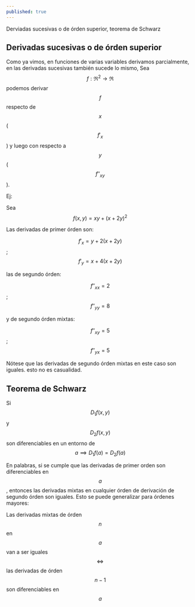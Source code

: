```yaml
---
published: true
---
```

Derviadas sucesivas o de órden superior, teorema de Schwarz

## Derivadas sucesivas o de órden superior

Como ya vimos, en funciones de varias variables derivamos parcialmente, en las derivadas sucesivas también sucede lo mismo, Sea $$f: \Re^2 \to \Re$$ podemos derivar $$f$$ respecto de $$x$$ ($$f'_{x}$$)
y luego con respecto a $$y$$ ($$f''_{xy}$$).

Ej:

Sea $$ f(x,y)=xy+(x+2y)^2 $$

Las derivadas de primer órden son:

$$f'_{x}=y+2(x+2y)$$; $$f'_{y}=x+4(x+2y)$$

las de segundo órden:

$$f''_{xx}=2$$; $$f''_{yy}=8$$

y de segundo órden mixtas:

$$f''_{xy}=5$$; $$f''_{yx}=5$$

Nótese que las derivadas de segundo órden mixtas en este caso son iguales. esto no es casualidad.

## Teorema de Schwarz

Si $$D_{1}f(x,y)$$ y $$D_{2}f(x,y)$$ son diferenciables en un entorno de $$a \implies D_{1}f(a)=D_{2}f(a)$$

En palabras, si se cumple que las derivadas de primer orden son diferenciables en $$a$$, entonces las derivadas mixtas en cualquier órden de derivación de segundo órden son iguales.
Esto se puede generalizar para órdenes mayores:

Las derivadas mixtas de órden $$n$$ en $$a$$ van a ser iguales $$\iff$$ las derivadas de órden $$n-1$$ son diferenciables en $$a$$
